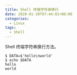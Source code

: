 ```yaml
---
title: Shell 终端字符串换行
date: 2020-01-30T07:44:01+00:00
categories:
  - Linux
tags:
  - Shell
---
```


Shell 终端字符串换行方法。

<!--more-->

```shell
$ DATA=$'hello\nworld'
$ echo $DATA
hello
world
```

